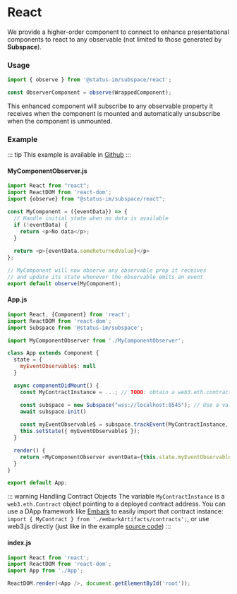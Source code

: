 # React
We provide a higher-order component to connect to enhance presentational components to react to any observable (not limited to those generated by **Subspace**). 

### Usage
```js
import { observe } from '@status-im/subspace/react';

const ObserverComponent = observe(WrappedComponent);
```

This enhanced component will subscribe to any observable property it receives when the component is mounted and automatically unsubscribe when the component is unmounted.

### Example

::: tip 
This example is available in [Github](https://github.com/status-im/subspace/tree/master/examples/react)
:::


#### MyComponentObserver.js
```js
import React from "react";
import ReactDOM from 'react-dom';
import {observe} from "@status-im/subspace/react";

const MyComponent = ({eventData}) => {
  // Handle initial state when no data is available
  if (!eventData) {
    return <p>No data</p>;
  }
  
  return <p>{eventData.someReturnedValue}</p>
};

// MyComponent will now observe any observable prop it receives
// and update its state whenever the observable emits an event
export default observe(MyComponent);
```

#### App.js
```js
import React, {Component} from 'react';
import ReactDOM from 'react-dom';
import Subspace from '@status-im/subspace';

import MyComponentObserver from './MyComponentObserver';

class App extends Component {
  state = {
    myEventObservable$: null
  }

  async componentDidMount() {
    const MyContractInstance = ...; // TODO: obtain a web3.eth.contract instance

    const subspace = new Subspace("wss://localhost:8545"); // Use a valid websocket provider (geth, parity, infura...)
    await subspace.init()
    
    const myEventObservable$ = subspace.trackEvent(MyContractInstance, "MyEvent", {filter: {}, fromBlock: 1 });
    this.setState({ myEventObservable$ });
  }

  render() {
    return <MyComponentObserver eventData={this.state.myEventObservable$} />;
  }
}

export default App;
```

::: warning Handling Contract Objects
The variable `MyContractInstance` is a `web3.eth.Contract` object pointing to a deployed contract address. You can use a DApp framework like [Embark](https://embark.status.im/docs/contracts_javascript.html) to easily import that contract instance: `import { MyContract } from './embarkArtifacts/contracts';`, or use web3.js directly (just like in the example [source code](https://github.com/status-im/subspace/blob/master/examples/react/src/MyContract.js#L36-L42))
:::

#### index.js
```js
import React from 'react';
import ReactDOM from 'react-dom';
import App from './App';

ReactDOM.render(<App />, document.getElementById('root'));
```
